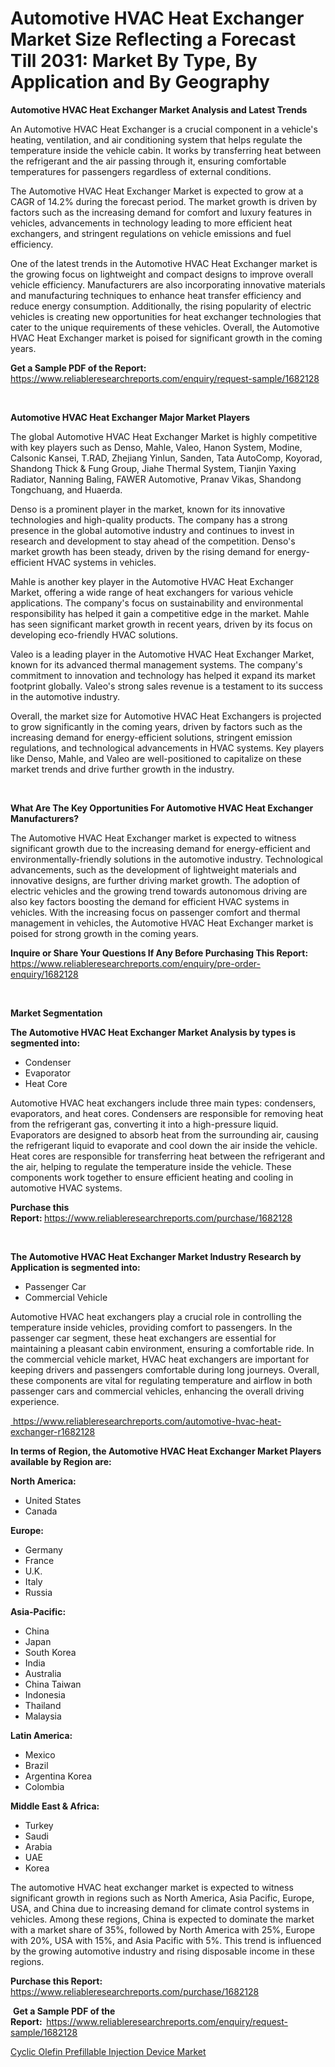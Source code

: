 <p><h1>Automotive HVAC Heat Exchanger Market Size Reflecting a Forecast Till 2031: Market By Type, By Application and By Geography</h1></p><p><strong>Automotive HVAC Heat Exchanger Market Analysis and Latest Trends</strong></p>
<p><p>An Automotive HVAC Heat Exchanger is a crucial component in a vehicle's heating, ventilation, and air conditioning system that helps regulate the temperature inside the vehicle cabin. It works by transferring heat between the refrigerant and the air passing through it, ensuring comfortable temperatures for passengers regardless of external conditions.</p><p>The Automotive HVAC Heat Exchanger Market is expected to grow at a CAGR of 14.2% during the forecast period. The market growth is driven by factors such as the increasing demand for comfort and luxury features in vehicles, advancements in technology leading to more efficient heat exchangers, and stringent regulations on vehicle emissions and fuel efficiency.</p><p>One of the latest trends in the Automotive HVAC Heat Exchanger market is the growing focus on lightweight and compact designs to improve overall vehicle efficiency. Manufacturers are also incorporating innovative materials and manufacturing techniques to enhance heat transfer efficiency and reduce energy consumption. Additionally, the rising popularity of electric vehicles is creating new opportunities for heat exchanger technologies that cater to the unique requirements of these vehicles. Overall, the Automotive HVAC Heat Exchanger market is poised for significant growth in the coming years.</p></p>
<p><strong>Get a Sample PDF of the Report:&nbsp;</strong> <a href="https://www.reliableresearchreports.com/enquiry/request-sample/1682128">https://www.reliableresearchreports.com/enquiry/request-sample/1682128</a></p>
<p>&nbsp;</p>
<p><strong>Automotive HVAC Heat Exchanger Major Market Players</strong></p>
<p><p>The global Automotive HVAC Heat Exchanger Market is highly competitive with key players such as Denso, Mahle, Valeo, Hanon System, Modine, Calsonic Kansei, T.RAD, Zhejiang Yinlun, Sanden, Tata AutoComp, Koyorad, Shandong Thick & Fung Group, Jiahe Thermal System, Tianjin Yaxing Radiator, Nanning Baling, FAWER Automotive, Pranav Vikas, Shandong Tongchuang, and Huaerda.</p><p>Denso is a prominent player in the market, known for its innovative technologies and high-quality products. The company has a strong presence in the global automotive industry and continues to invest in research and development to stay ahead of the competition. Denso's market growth has been steady, driven by the rising demand for energy-efficient HVAC systems in vehicles.</p><p>Mahle is another key player in the Automotive HVAC Heat Exchanger Market, offering a wide range of heat exchangers for various vehicle applications. The company's focus on sustainability and environmental responsibility has helped it gain a competitive edge in the market. Mahle has seen significant market growth in recent years, driven by its focus on developing eco-friendly HVAC solutions.</p><p>Valeo is a leading player in the Automotive HVAC Heat Exchanger Market, known for its advanced thermal management systems. The company's commitment to innovation and technology has helped it expand its market footprint globally. Valeo's strong sales revenue is a testament to its success in the automotive industry.</p><p>Overall, the market size for Automotive HVAC Heat Exchangers is projected to grow significantly in the coming years, driven by factors such as the increasing demand for energy-efficient solutions, stringent emission regulations, and technological advancements in HVAC systems. Key players like Denso, Mahle, and Valeo are well-positioned to capitalize on these market trends and drive further growth in the industry.</p></p>
<p>&nbsp;</p>
<p><strong>What Are The Key Opportunities For Automotive HVAC Heat Exchanger Manufacturers?</strong></p>
<p><p>The Automotive HVAC Heat Exchanger market is expected to witness significant growth due to the increasing demand for energy-efficient and environmentally-friendly solutions in the automotive industry. Technological advancements, such as the development of lightweight materials and innovative designs, are further driving market growth. The adoption of electric vehicles and the growing trend towards autonomous driving are also key factors boosting the demand for efficient HVAC systems in vehicles. With the increasing focus on passenger comfort and thermal management in vehicles, the Automotive HVAC Heat Exchanger market is poised for strong growth in the coming years.</p></p>
<p><strong>Inquire or Share Your Questions If Any Before Purchasing This Report:</strong> <a href="https://www.reliableresearchreports.com/enquiry/pre-order-enquiry/1682128">https://www.reliableresearchreports.com/enquiry/pre-order-enquiry/1682128</a></p>
<p>&nbsp;</p>
<p><strong>Market Segmentation</strong></p>
<p><strong>The Automotive HVAC Heat Exchanger Market Analysis by types is segmented into:</strong></p>
<p><ul><li>Condenser</li><li>Evaporator</li><li>Heat Core</li></ul></p>
<p><p>Automotive HVAC heat exchangers include three main types: condensers, evaporators, and heat cores. Condensers are responsible for removing heat from the refrigerant gas, converting it into a high-pressure liquid. Evaporators are designed to absorb heat from the surrounding air, causing the refrigerant liquid to evaporate and cool down the air inside the vehicle. Heat cores are responsible for transferring heat between the refrigerant and the air, helping to regulate the temperature inside the vehicle. These components work together to ensure efficient heating and cooling in automotive HVAC systems.</p></p>
<p><strong>Purchase this Report:&nbsp;</strong><a href="https://www.reliableresearchreports.com/purchase/1682128">https://www.reliableresearchreports.com/purchase/1682128</a></p>
<p>&nbsp;</p>
<p><strong>The Automotive HVAC Heat Exchanger Market Industry Research by Application is segmented into:</strong></p>
<p><ul><li>Passenger Car</li><li>Commercial Vehicle</li></ul></p>
<p><p>Automotive HVAC heat exchangers play a crucial role in controlling the temperature inside vehicles, providing comfort to passengers. In the passenger car segment, these heat exchangers are essential for maintaining a pleasant cabin environment, ensuring a comfortable ride. In the commercial vehicle market, HVAC heat exchangers are important for keeping drivers and passengers comfortable during long journeys. Overall, these components are vital for regulating temperature and airflow in both passenger cars and commercial vehicles, enhancing the overall driving experience.</p></p>
<p><a href="https://www.reliableresearchreports.com/automotive-hvac-heat-exchanger-r1682128">&nbsp;https://www.reliableresearchreports.com/automotive-hvac-heat-exchanger-r1682128</a></p>
<p><strong>In terms of Region, the Automotive HVAC Heat Exchanger Market Players available by Region are:</strong></p>
<p>
    <p> <strong> North America: </strong>
        <ul>
            <li>United States</li>
            <li>Canada</li>
        </ul>
        </p> 
    <p> <strong> Europe: </strong>
        <ul>
            <li>Germany</li>
            <li>France</li>
            <li>U.K.</li>
            <li>Italy</li>
            <li>Russia</li>
        </ul>
        </p> 
    <p> <strong> Asia-Pacific: </strong>
        <ul>
            <li>China</li>
            <li>Japan</li>
            <li>South Korea</li>
            <li>India</li>
            <li>Australia</li>
            <li>China Taiwan</li>
            <li>Indonesia</li>
            <li>Thailand</li>
            <li>Malaysia</li>
        </ul>
        </p> 
    <p> <strong> Latin America: </strong>
        <ul>
            <li>Mexico</li>
            <li>Brazil</li>
            <li>Argentina Korea</li>
            <li>Colombia</li>
        </ul>
        </p> 
    <p> <strong> Middle East & Africa: </strong>
        <ul>
            <li>Turkey</li>
            <li>Saudi</li>
            <li>Arabia</li>
            <li>UAE</li>
            <li>Korea</li>
        </ul>
    </p>
    </p>
<p><p>The automotive HVAC heat exchanger market is expected to witness significant growth in regions such as North America, Asia Pacific, Europe, USA, and China due to increasing demand for climate control systems in vehicles. Among these regions, China is expected to dominate the market with a market share of 35%, followed by North America with 25%, Europe with 20%, USA with 15%, and Asia Pacific with 5%. This trend is influenced by the growing automotive industry and rising disposable income in these regions.</p></p>
<p><strong>Purchase this Report: </strong><a href="https://www.reliableresearchreports.com/purchase/1682128">https://www.reliableresearchreports.com/purchase/1682128</a></p>
<p>&nbsp;<strong>Get a Sample PDF of the Report:&nbsp;&nbsp;</strong><a href="https://www.reliableresearchreports.com/enquiry/request-sample/1682128">https://www.reliableresearchreports.com/enquiry/request-sample/1682128</a></p>
<p><strong></strong></p>
<p><p><a href="https://github.com/santosh758595/Market-Research-Report-List-5/blob/main/cyclic-olefin-prefillable-injection-device-market.md">Cyclic Olefin Prefillable Injection Device Market</a></p></p>